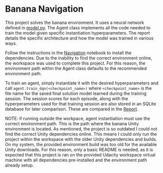 # Banana Navigation

This project solves the banana environment. It uses a neural network defined in [model.py](/model.py). The Agent class implements all the code needed to train the model given specific instantiation hyperparameters. The report details the specific architecture and how the model was trained in various ways.

Follow the instructions in the [Navigation](/Navigation.ipynb) notebook to install the dependencies. Due to the inability to find the correct environment online, the workspace was used to complete this project. For this reason, the environment path within the Agent class defaults to the recommended environment path.

To train an agent, simply instantiate it with the desired hyperparameters and call `agent.train_dqn(<checkpoint_name>)` where `<checkpoint_name>` is the file name for the saved final solution model learned during the training session. The session scores for each episode, along with the hyperperameters used for that training session are also stored in an SQLite database for later comparison. These are compared in the [Report](/Report.ipynb).

NOTE: if running outside the workpace, agent instantiation must use the correct environment path. This is the path where the banana Unity environment is located. As mentioned, the project is so outdated I could not find the correct Unity dependencies online. This means I could only run the project within the workspace with the older Unity dependencies and builds. On my system, the provided environment build was too old for the available Unity downloads. For this reason, only a basic README is needed, as it is expected that this project is ran on the provided Udacity workspace virtual machine with all dependencies pre-installed and the environment path already setup.
